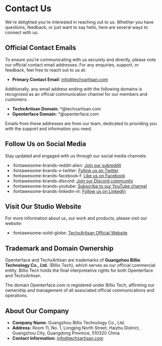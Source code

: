 # Contact Us

We're delighted you're interested in reaching out to us. Whether you have questions, feedback, or just want to say hello, here are several ways to connect with us:

## Official Contact Emails

To ensure you're communicating with us securely and directly, please note our official contact email addresses. For any enquiries, support, or feedback, feel free to reach out to us at:

- **Primary Contact Email:** [info@techxartisan.com](mailto:info@techxartisan.com)

Additionally, any email address ending with the following domains is recognized as an official communication channel for our members and customers:

- **TechxArtisan Domain:** *@techxartisan.com
- **Openterface Domain:** *@openterface.com

Emails from these addresses are from our team, dedicated to providing you with the support and information you need.

## Follow Us on Social Media

Stay updated and engaged with us through our social media channels:

- :fontawesome-brands-reddit-alien: [Join our subreddit](/reddit)
- :fontawesome-brands-x-twitter: [Follow us on Twitter](https://twitter.com/TechxArtisan)
- :fontawesome-brands-facebook-f: [Like us on Facebook](https://www.facebook.com/TechxArtisan)
- :fontawesome-brands-discord: [Join our Discord community](/discord)
- :fontawesome-brands-youtube: [Subscribe to our YouTube channel](https://youtube.com/@TechxArtisan)
- :fontawesome-brands-linkedin-in: [Follow us on LinkedIn](https://www.linkedin.com/company/techxartisan/)

## Visit Our Studio Website

For more information about us, our work and products, please visit our website:

- :fontawesome-solid-globe: [TechxArtisan Official Website](https://techxartisan.com/en/)

## Trademark and Domain Ownership

Openterface and TechxArtisan are trademarks of **Guangzhou Billio Technology Co., Ltd.** (Billio Tech), which serves as our official commercial entity. Billio Tech holds the final interpretative rights for both Openterface and TechxArtisan. 

The domain Openterface.com is registered under Billio Tech, affirming our ownership and management of all associated official communications and operations.

## About Our Company

- **Company Name:** Guangzhou Billio Technology Co., Ltd.
- **Address:** Room 11, No. 1, Longjing North Street, Haizhu District, Guangzhou City, Guangdong Province, 510320 China
- **Contact Information:** [info@techxartisan.com](mailto:info@techxartisan.com)